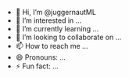 - 👋 Hi, I’m @juggernautML
- 👀 I’m interested in ...
- 🌱 I’m currently learning ...
- 💞️ I’m looking to collaborate on ...
- 📫 How to reach me ...
- 😄 Pronouns: ...
- ⚡ Fun fact: ...

<!---
juggernautML/juggernautML is a ✨ special ✨ repository because its `README.md` (this file) appears on your GitHub profile.
You can click the Preview link to take a look at your changes.
--->
